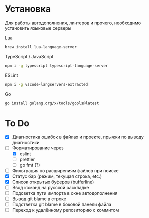 # Установка
Для работы автодополнения, линтеров и прочего, необходимо установить языковые серверы

Lua
```sh
brew install lua-language-server
```

TypeScript / JavaScript
```sh
npm i -g typescript typescript-language-server
```

ESLint
```sh
npm i -g vscode-langservers-extracted
```

Go
```sh
go install golang.org/x/tools/gopls@latest
```

# To Do
- [x] Диагностика ошибок в файлах и проекте, прыжки по выводу диагностики
- [ ] Форматирование через
    - [x] eslint
    - [ ] prettier
    - [ ] go fmt (?)
- [ ] Фильтрация по расширениям файлов при поиске
- [x] Статус бар (режим, текущая строка, etc.)
- [x] Список открытых буферов (bufferline)
- [ ] Ввод команд на русской раскладке
- [ ] Подсветка пути импорта в окне автодополнения
- [ ] Вывод git blame в строке
- [ ] Подстветка git blame в боковой панели файла
- [ ] Переход к удалённому репозиторию с коммитом
